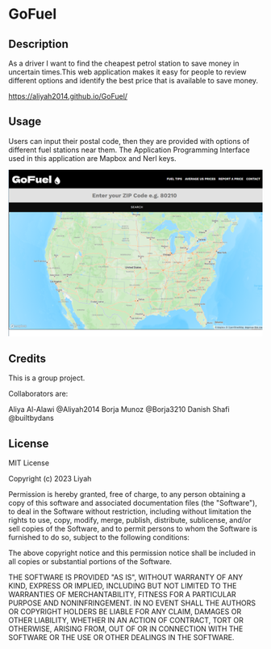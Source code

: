 # GoFuel

## Description

As a driver I want to find the cheapest petrol station to save money in uncertain times.This web application makes it easy for people to review different options and identify the best price that is available to save money.

https://aliyah2014.github.io/GoFuel/ 

## Usage

Users can input their postal code, then they are provided with options of different fuel stations near them. The Application Programming Interface used in this application are Mapbox and 
Nerl keys.

![alt image](/assets/images/application.png)

## Credits

This is a group project.

Collaborators are:

Aliya Al-Alawi @Aliyah2014
Borja Munoz @Borja3210 
Danish Shafi @builtbydans

## License

MIT License

Copyright (c) 2023 Liyah

Permission is hereby granted, free of charge, to any person obtaining a copy of this software and associated documentation files (the "Software"), to deal in the Software without restriction, including without limitation the rights to use, copy, modify, merge, publish, distribute, sublicense, and/or sell copies of the Software, and to permit persons to whom the Software is furnished to do so, subject to the following conditions:

The above copyright notice and this permission notice shall be included in all copies or substantial portions of the Software.

THE SOFTWARE IS PROVIDED "AS IS", WITHOUT WARRANTY OF ANY KIND, EXPRESS OR IMPLIED, INCLUDING BUT NOT LIMITED TO THE WARRANTIES OF MERCHANTABILITY, FITNESS FOR A PARTICULAR PURPOSE AND NONINFRINGEMENT. IN NO EVENT SHALL THE AUTHORS OR COPYRIGHT HOLDERS BE LIABLE FOR ANY CLAIM, DAMAGES OR OTHER LIABILITY, WHETHER IN AN ACTION OF CONTRACT, TORT OR OTHERWISE, ARISING FROM, OUT OF OR IN CONNECTION WITH THE SOFTWARE OR THE USE OR OTHER DEALINGS IN THE SOFTWARE.
